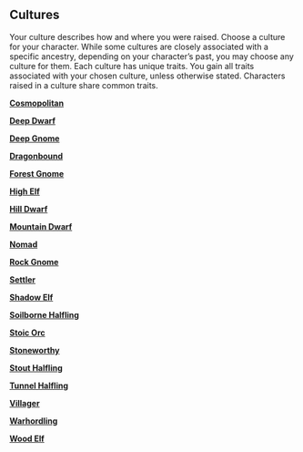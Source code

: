 ## Cultures

Your culture describes how and where you were raised.
Choose a culture for your character.
While some cultures are closely associated with a specific ancestry, depending on your character’s past, you may choose any culture for them.
Each culture has unique traits.
You gain all traits associated with your chosen culture, unless otherwise stated.
Characters raised in a culture share common traits.

[**Cosmopolitan**](./Cultures/Cosmopolitan.md)

[**Deep Dwarf**](./Cultures/Deep_Dwarf.md)

[**Deep Gnome**](./Cultures/Deep_Gnome.md)

[**Dragonbound**](./Cultures/Dragonbound.md)

[**Forest Gnome**](./Cultures/Forest_Gnome.md)

[**High Elf**](./Cultures/High_Elf.md)

[**Hill Dwarf**](./Cultures/Hill_Dwarf.md)

[**Mountain Dwarf**](./Cultures/Mountain_Dwarf.md)

[**Nomad**](./Cultures/Nomad.md)

[**Rock Gnome**](./Cultures/Rock_Gnome.md)

[**Settler**](./Cultures/Settler.md)

[**Shadow Elf**](./Cultures/Shadow_Elf.md)

[**Soilborne Halfling**](./Cultures/Soilborne_Halfling.md)

[**Stoic Orc**](./Cultures/Stoic_Orc.md)

[**Stoneworthy**](./Cultures/Stoneworthy.md)

[**Stout Halfling**](./Cultures/Stout_Halfling.md)

[**Tunnel Halfling**](./Cultures/Tunnel_Halfling.md)

[**Villager**](./Cultures/Villager.md)

[**Warhordling**](./Cultures/Warhordling.md)

[**Wood Elf**](./Cultures/Wood_Elf.md)
